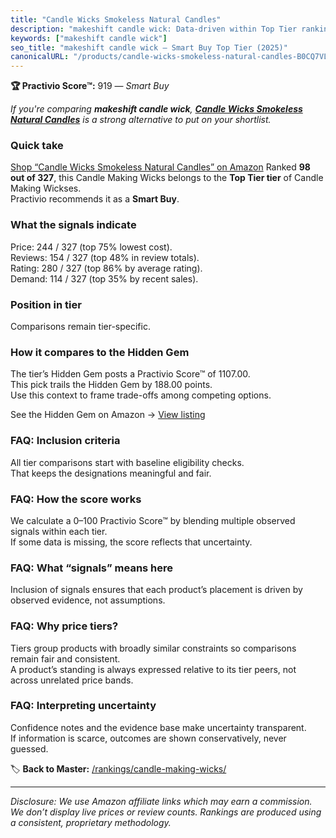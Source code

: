 ```yaml
---
title: "Candle Wicks Smokeless Natural Candles"
description: "makeshift candle wick: Data-driven within Top Tier ranking using the Practivio Score™. Positioned by quality, value, demand, findability, momentum."
keywords: ["makeshift candle wick"]
seo_title: "makeshift candle wick — Smart Buy Top Tier (2025)"
canonicalURL: "/products/candle-wicks-smokeless-natural-candles-B0CQ7VLPJN/"
---
```


**🏆 Practivio Score™:** 919 — _Smart Buy_


*If you're comparing **makeshift candle wick**, **[Candle Wicks Smokeless Natural Candles](https://www.amazon.com/dp/B0CQ7VLPJN?tag=practivio-20)** is a strong alternative to put on your shortlist.*
### Quick take
[Shop “Candle Wicks Smokeless Natural Candles” on Amazon](https://www.amazon.com/dp/B0CQ7VLPJN?tag=practivio-20)
Ranked **98 out of 327**, this Candle Making Wicks belongs to the **Top Tier tier** of Candle Making Wickses.  
Practivio recommends it as a **Smart Buy**.

### What the signals indicate
Price: 244 / 327 (top 75% lowest cost).  
Reviews: 154 / 327 (top 48% in review totals).  
Rating: 280 / 327 (top 86% by average rating).  
Demand: 114 / 327 (top 35% by recent sales).

### Position in tier
Comparisons remain tier-specific.

### How it compares to the Hidden Gem
The tier’s Hidden Gem posts a Practivio Score™ of 1107.00.  
This pick trails the Hidden Gem by 188.00 points.  
Use this context to frame trade-offs among competing options.  

See the Hidden Gem on Amazon → [View listing](https://www.amazon.com/dp/B0BFFY23VX?tag=practivio-20)

### FAQ: Inclusion criteria
All tier comparisons start with baseline eligibility checks.  
That keeps the designations meaningful and fair.

### FAQ: How the score works
We calculate a 0–100 Practivio Score™ by blending multiple observed signals within each tier.  
If some data is missing, the score reflects that uncertainty.

### FAQ: What “signals” means here
Inclusion of signals ensures that each product’s placement is driven by observed evidence, not assumptions.

### FAQ: Why price tiers?
Tiers group products with broadly similar constraints so comparisons remain fair and consistent.  
A product’s standing is always expressed relative to its tier peers, not across unrelated price bands.

### FAQ: Interpreting uncertainty
Confidence notes and the evidence base make uncertainty transparent.  
If information is scarce, outcomes are shown conservatively, never guessed.


🏷️ **Back to Master:** [/rankings/candle-making-wicks/](/rankings/candle-making-wicks/)

---
_Disclosure: We use Amazon affiliate links which may earn a commission. We don’t display live prices or review counts. Rankings are produced using a consistent, proprietary methodology._
